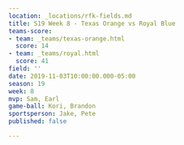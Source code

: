 ```yaml
---
location: _locations/rfk-fields.md
title: S19 Week 8 - Texas Orange vs Royal Blue
teams-score:
- team: _teams/texas-orange.html
  score: 14
- team: _teams/royal.html
  score: 41
field: ''
date: 2019-11-03T10:00:00.000-05:00
season: 19
week: 8
mvp: Sam, Earl
game-ball: Kori, Brandon
sportsperson: Jake, Pete
published: false

---
```

